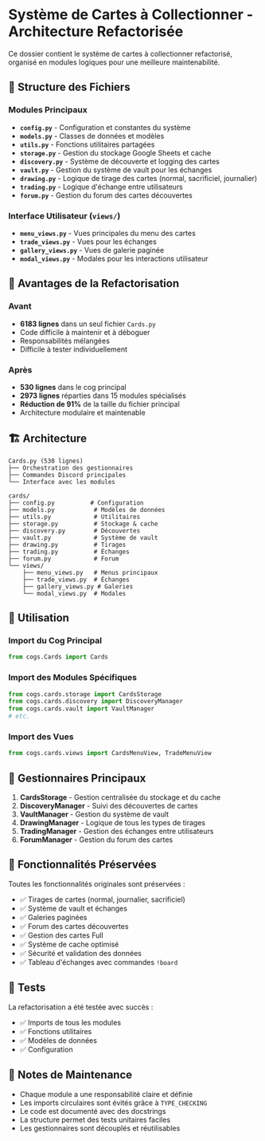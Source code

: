 # Système de Cartes à Collectionner - Architecture Refactorisée

Ce dossier contient le système de cartes à collectionner refactorisé, organisé en modules logiques pour une meilleure maintenabilité.

## 📁 Structure des Fichiers

### Modules Principaux

- **`config.py`** - Configuration et constantes du système
- **`models.py`** - Classes de données et modèles
- **`utils.py`** - Fonctions utilitaires partagées
- **`storage.py`** - Gestion du stockage Google Sheets et cache
- **`discovery.py`** - Système de découverte et logging des cartes
- **`vault.py`** - Gestion du système de vault pour les échanges
- **`drawing.py`** - Logique de tirage des cartes (normal, sacrificiel, journalier)
- **`trading.py`** - Logique d'échange entre utilisateurs
- **`forum.py`** - Gestion du forum des cartes découvertes

### Interface Utilisateur (`views/`)

- **`menu_views.py`** - Vues principales du menu des cartes
- **`trade_views.py`** - Vues pour les échanges
- **`gallery_views.py`** - Vues de galerie paginée
- **`modal_views.py`** - Modales pour les interactions utilisateur

## 🔧 Avantages de la Refactorisation

### Avant
- **6183 lignes** dans un seul fichier `Cards.py`
- Code difficile à maintenir et à déboguer
- Responsabilités mélangées
- Difficile à tester individuellement

### Après
- **530 lignes** dans le cog principal
- **2973 lignes** réparties dans 15 modules spécialisés
- **Réduction de 91%** de la taille du fichier principal
- Architecture modulaire et maintenable

## 🏗️ Architecture

```
Cards.py (530 lignes)
├── Orchestration des gestionnaires
├── Commandes Discord principales
└── Interface avec les modules

cards/
├── config.py          # Configuration
├── models.py           # Modèles de données
├── utils.py            # Utilitaires
├── storage.py          # Stockage & cache
├── discovery.py        # Découvertes
├── vault.py            # Système de vault
├── drawing.py          # Tirages
├── trading.py          # Échanges
├── forum.py            # Forum
└── views/
    ├── menu_views.py   # Menus principaux
    ├── trade_views.py  # Échanges
    ├── gallery_views.py # Galeries
    └── modal_views.py  # Modales
```

## 🚀 Utilisation

### Import du Cog Principal
```python
from cogs.Cards import Cards
```

### Import des Modules Spécifiques
```python
from cogs.cards.storage import CardsStorage
from cogs.cards.discovery import DiscoveryManager
from cogs.cards.vault import VaultManager
# etc.
```

### Import des Vues
```python
from cogs.cards.views import CardsMenuView, TradeMenuView
```

## 🔄 Gestionnaires Principaux

1. **CardsStorage** - Gestion centralisée du stockage et du cache
2. **DiscoveryManager** - Suivi des découvertes de cartes
3. **VaultManager** - Gestion du système de vault
4. **DrawingManager** - Logique de tous les types de tirages
5. **TradingManager** - Gestion des échanges entre utilisateurs
6. **ForumManager** - Gestion du forum des cartes

## 🎯 Fonctionnalités Préservées

Toutes les fonctionnalités originales sont préservées :
- ✅ Tirages de cartes (normal, journalier, sacrificiel)
- ✅ Système de vault et échanges
- ✅ Galeries paginées
- ✅ Forum des cartes découvertes
- ✅ Gestion des cartes Full
- ✅ Système de cache optimisé
- ✅ Sécurité et validation des données
- ✅ Tableau d'échanges avec commandes `!board`

## 🧪 Tests

La refactorisation a été testée avec succès :
- ✅ Imports de tous les modules
- ✅ Fonctions utilitaires
- ✅ Modèles de données
- ✅ Configuration

## 📝 Notes de Maintenance

- Chaque module a une responsabilité claire et définie
- Les imports circulaires sont évités grâce à `TYPE_CHECKING`
- Le code est documenté avec des docstrings
- La structure permet des tests unitaires faciles
- Les gestionnaires sont découplés et réutilisables
